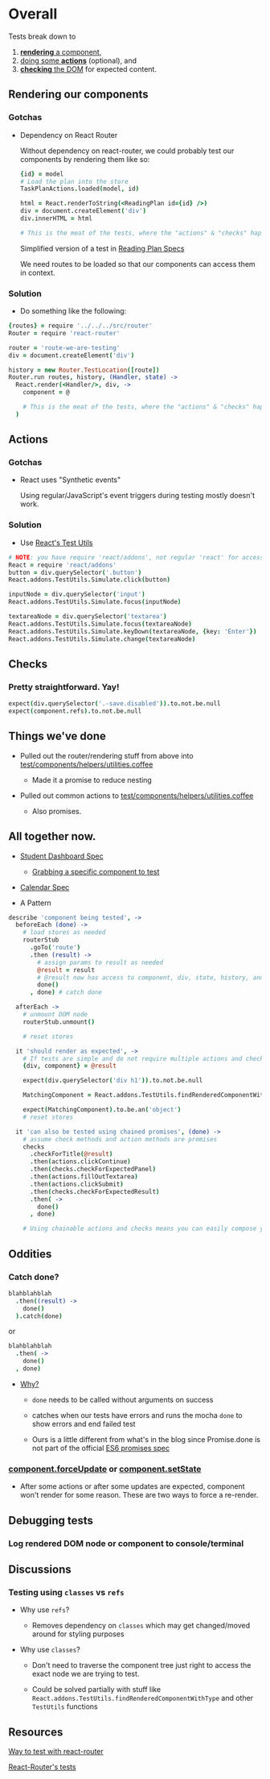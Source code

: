 # Overall

Tests break down to

1. [**rendering** a component](#rendering-our-components),
1. [doing some **actions**](#actions) (optional), and
1. [**checking** the DOM](#checks) for expected content.

## Rendering our components

### Gotchas

* Dependency on React Router

  Without dependency on react-router, we could probably test our components by rendering them like so:

  ```coffee
  {id} = model
  # Load the plan into the store
  TaskPlanActions.loaded(model, id)

  html = React.renderToString(<ReadingPlan id={id} />)
  div = document.createElement('div')
  div.innerHTML = html

  # This is the meat of the tests, where the "actions" & "checks" happen
  ```

  Simplified version of a test in [Reading Plan Specs](https://github.com/openstax/tutor-js/blob/master/test/components/reading-plan.spec.coffee)

  We need routes to be loaded so that our components can access them in context.

### Solution

  * Do something like the following:

  ```coffee
  {routes} = require '../../../src/router'
  Router = require 'react-router'

  router = 'route-we-are-testing'
  div = document.createElement('div')

  history = new Router.TestLocation([route])
  Router.run routes, history, (Handler, state) ->
    React.render(<Handler/>, div, ->
      component = @

      # This is the meat of the tests, where the "actions" & "checks" happen
    )
  ```

## Actions

### Gotchas

  * React uses "Synthetic events"

    Using regular/JavaScript's event triggers during testing mostly doesn't work.

### Solution

  * Use [React's Test Utils](https://facebook.github.io/react/docs/test-utils.html#simulate)

  ```coffee
  # NOTE: you have require 'react/addons', not regular 'react' for access to React.addons
  React = require 'react/addons'
  button = div.querySelector('.button')
  React.addons.TestUtils.Simulate.click(button)

  inputNode = div.querySelector('input')
  React.addons.TestUtils.Simulate.focus(inputNode)

  textareaNode = div.querySelector('textarea')
  React.addons.TestUtils.Simulate.focus(textareaNode)
  React.addons.TestUtils.Simulate.keyDown(textareaNode, {key: 'Enter'})
  React.addons.TestUtils.Simulate.change(textareaNode)

  ```

## Checks

### Pretty straightforward. Yay!

  ```coffee
  expect(div.querySelector('.-save.disabled')).to.not.be.null
  expect(component.refs).to.not.be.null
  ```

## Things we've done

* Pulled out the router/rendering stuff from above into [test/components/helpers/utilities.coffee](https://github.com/openstax/tutor-js/blob/master/test/components/helpers/utilities.coffee#L11-L33)

  * Made it a promise to reduce nesting

* Pulled out common actions to [test/components/helpers/utilities.coffee](https://github.com/openstax/tutor-js/blob/master/test/components/helpers/utilities.coffee#L70)

  * Also promises.

## All together now.

* [Student Dashboard Spec](https://github.com/openstax/tutor-js/blob/master/test/components/student-dashboard.spec.coffee)

  * [Grabbing a specific component to test](https://github.com/openstax/tutor-js/blob/master/test/components/student-dashboard.spec.coffee#L20)

* [Calendar Spec](https://github.com/openstax/tutor-js/blob/master/test/components/course-calendar.spec.coffee)

* A Pattern

```coffee
describe 'component being tested', ->
  beforeEach (done) ->
    # load stores as needed
    routerStub
      .goTo('route')
      .then (result) ->
        # assign params to result as needed
        @result = result
        # @result now has access to component, div, state, history, and router
        done()
      , done) # catch done

  afterEach ->
    # unmount DOM node
    routerStub.unmount()

    # reset stores

  it 'should render as expected', ->
    # If tests are simple and do not require multiple actions and checks, they can be performed synchronously
    {div, component} = @result

    expect(div.querySelector('div h1')).to.not.be.null

    MatchingComponent = React.addons.TestUtils.findRenderedComponentWithType(component, ComponentExpectedToRender)

    expect(MatchingComponent).to.be.an('object')
    # reset stores

  it 'can also be tested using chained promises', (done) ->
    # assume check methods and action methods are promises
    checks
      .checkForTitle(@result)
      .then(actions.clickContinue)
      .then(checks.checkForExpectedPanel)
      .then(actions.fillOutTextarea)
      .then(actions.clickSubmit)
      .then(checks.checkForExpectedResult)
      .then( ->
        done()
      , done)

    # Using chainable actions and checks means you can easily compose your tests to carry out a longer sequence of actions (i.e. completing several steps in a task) before performing a check.

```

## Oddities

### Catch done?

  ```coffee
  blahblahblah
    .then((result) ->
      done()
    ).catch(done)
  ```
  or

  ```coffee
  blahblahblah
    .then( ->
      done()
    , done)
  ```

  * [Why?](https://lostechies.com/derickbailey/2012/08/17/asynchronous-unit-tests-with-mocha-promises-and-winjs/)

    * `done` needs to be called without arguments on success

    * catches when our tests have errors and runs the mocha `done` to show errors and end failed test

    * Ours is a little different from what's in the blog since Promise.done is not part of the official [ES6 promises spec](https://developer.mozilla.org/en-US/docs/Web/JavaScript/Reference/Global_Objects/Promise)


### [component.forceUpdate](https://facebook.github.io/react/docs/component-api.html#forceupdate) or [component.setState](https://github.com/openstax/tutor-js/blob/master/test/components/student-dashboard.spec.coffee#L40)

  * After some actions or after some updates are expected, component won't render for some reason.  These are two ways to force a re-render.


## Debugging tests

### Log rendered DOM node or component to console/terminal

## Discussions

### Testing using `classes` vs `refs`

  * Why use `refs`?

    * Removes dependency on `classes` which may get changed/moved around for styling purposes

  * Why use `classes`?

    * Don't need to traverse the component tree just right to access the exact node we are trying to test.

    * Could be solved partially with stuff like `React.addons.TestUtils.findRenderedComponentWithType` and other `TestUtils` functions


## Resources

[Way to test with react-router](https://gist.github.com/wayoutmind/76e17f07409be07ffdcb)

[React-Router's tests](https://github.com/rackt/react-router/tree/master/modules/__tests__)

